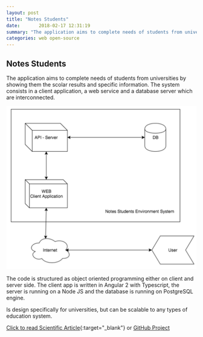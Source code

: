 ```yaml
---
layout: post
title: "Notes Students"
date:       2018-02-17 12:31:19
summary: "The application aims to complete needs of students from universities by showing them the scolar results and specific information. The system consists in a client application, a web service and a database server which are interconnected."
categories: web open-source
---
```


## Notes Students

The application aims to complete needs of students from universities by showing them the scolar results and specific information. The system consists in a client application, a web service and a database server which are interconnected.

![Notes students image](/media/note-students.png)

The code is structured as object oriented programming either on client and server side. The client app is written in Angular 2 with Typescript, the server is running on a Node JS and the database is running on PostgreSQL engine.

Is design specifically for universities, but can be scalable to any types of education system.

[Click to read Scientific Article](https://docs.google.com/document/d/e/2PACX-1vQnqK2pN3mQEcpvpe7xz0X4wXtII5i2Vf4DSluPjFecul4KdumBFU-V7yVsr8W4loBwRxRIU8dE4uxe/pub){:target="_blank"} or [GitHub Project <i class="fab fa-github"></i>](https://github.com/boobo94/notes-student)